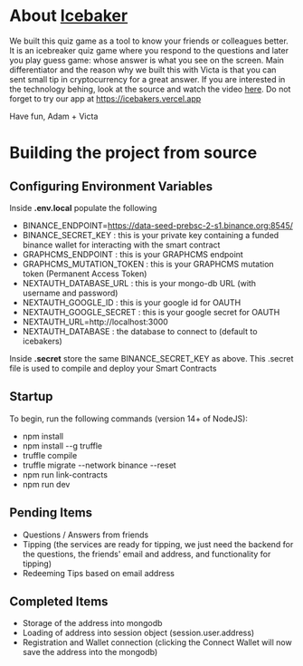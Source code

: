 # About [Icebaker](https://icebakers.vercel.app)
We built this quiz game as a tool to know your friends or colleagues better. It is an icebreaker quiz game where you respond to the questions and later you play guess game: whose answer is what you see on the screen. Main differentiator and the reason why we built this with Victa is that you can sent small tip in cryptocurrency for a great answer. 
If you are interested in the technology behing, look at the source and watch the video [here](https://youtu.be/icSKd9gL108).
Do not forget to try our app at https://icebakers.vercel.app

Have fun, 
Adam + Victa




# Building the project from source
## Configuring Environment Variables
Inside __.env.local__ populate the following  
- BINANCE_ENDPOINT=https://data-seed-prebsc-2-s1.binance.org:8545/
- BINANCE_SECRET_KEY : this is your private key containing a funded binance wallet for interacting with the smart contract
- GRAPHCMS_ENDPOINT : this is your GRAPHCMS endpoint
- GRAPHCMS_MUTATION_TOKEN : this is your GRAPHCMS mutation token (Permanent Access Token)
- NEXTAUTH_DATABASE_URL : this is your mongo-db URL (with username and password)
- NEXTAUTH_GOOGLE_ID : this is your google id for OAUTH
- NEXTAUTH_GOOGLE_SECRET : this is your google secret for OAUTH
- NEXTAUTH_URL=http://localhost:3000
- NEXTAUTH_DATABASE : the database to connect to (default to icebakers)

Inside __.secret__ store the same BINANCE_SECRET_KEY as above. This .secret file is used to compile and deploy your Smart Contracts

## Startup
To begin, run the following commands (version 14+ of NodeJS):
- npm install
- npm install --g truffle
- truffle compile
- truffle migrate --network binance --reset
- npm run link-contracts
- npm run dev

## Pending Items
- Questions / Answers from friends
- Tipping (the services are ready for tipping, we just need the backend for the questions, the friends' email and address, and functionality for tipping)
- Redeeming Tips based on email address

## Completed Items
- Storage of the address into mongodb
- Loading of address into session object (session.user.address)
- Registration and Wallet connection (clicking the Connect Wallet will now save the address into the mongodb)

